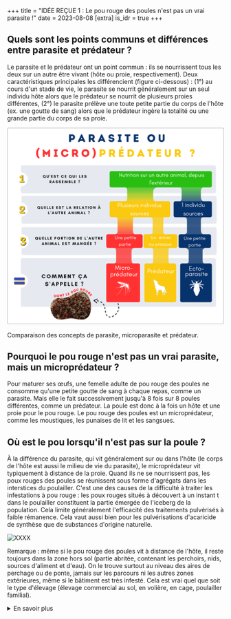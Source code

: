 +++
title = "IDÉE REÇUE 1 : Le pou rouge des poules n'est pas un vrai parasite !"
date = 2023-08-08
[extra]
is_idr = true
+++


##  Quels sont les points communs et différences entre parasite et prédateur ?

Le parasite et le prédateur ont un point commun : ils se nourrissent tous les deux sur un autre être vivant (hôte ou proie, respectivement). Deux caractéristiques principales les différencient (figure ci-dessous) : (1°) au cours d'un stade de vie, le parasite se nourrit généralement sur un seul individu hôte alors que le prédateur se nourrit de plusieurs proies différentes, (2°) le parasite prélève une toute petite partie du corps de l'hôte (ex. une goutte de sang) alors que le prédateur ingère la totalité ou une grande partie du corps de sa proie.


<div class="img_largeur_max">

![Description de la définition d'un parasite, un microparasite et un prédateur](/img/parasite_predateur.png)

Comparaison des concepts de parasite, microparasite et prédateur.

</div>

## Pourquoi le pou rouge n'est pas un vrai parasite, mais un microprédateur ?

Pour maturer ses œufs, une femelle adulte de pou rouge des poules ne consomme qu'une petite goutte de sang à chaque repas, comme un parasite. Mais elle le fait successivement jusqu'à 8 fois sur 8 poules différentes, comme un prédateur. La poule est donc à la fois un hôte et une proie pour le pou rouge. Le pou rouge des poules est un microprédateur, comme les moustiques, les punaises de lit et les sangsues. 

## Où est le pou lorsqu'il n'est pas sur la poule ?

À la différence du parasite, qui vit généralement sur ou dans l'hôte (le corps de l'hôte est aussi le milieu de vie du parasite), le microprédateur vit typiquement à distance de la proie. Quand ils ne se nourrissent pas, les poux rouges des poules se réunissent sous forme d'agrégats dans les interstices du poulailler. C'est une des causes de la difficulté à traiter les infestations à pou rouge : les poux rouges situés à découvert à un instant t dans le poulailler constituent la partie émergée de l'iceberg de la population. Cela limite généralement l'efficacité des traitements pulvérisés à faible rémanence. Cela vaut aussi bien pour les pulvérisations d'acaricide de synthèse que de substances d'origine naturelle.

![XXXX](/img/iceberg_pop.png)


Remarque : même si le pou rouge des poules vit à distance de l'hôte, il reste toujours dans la zone hors sol (partie abritée, contenant les perchoirs, nids, sources d'aliment et d'eau). On le trouve surtout au niveau des aires de perchage ou de ponte, jamais sur les parcours ni les autres zones extérieures, même si le bâtiment est très infesté. Cela est vrai quel que soit le type d'élevage (élevage commercial au sol, en volière, en cage, poulailler familial).


<details>
    <summary>En savoir plus</summary>

### Sources Scientifiques

- Kuris & Kuris (2002)
- [lien Lafferty & Kuris 2002]
- Wood 1917


</details>